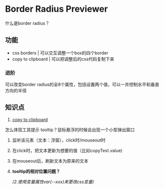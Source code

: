# Border Radius Previewer
什么是border radius？

## 功能
- css borders | 可以交互调整一个box的四个border
- copy to clipboard | 可以把调整后的css代码复制下来

### 进阶
可以改变border radius的全8个属性，包括设置两个值，可以一并控制水平和垂直方向的半径

## 知识点
1. [copy to clipboard](https://www.w3schools.com/howto/howto_js_copy_clipboard.asp)

怎么体现工具提示 tooltip？鼠标悬浮的时候会出现一个小型弹出窗口
1. 监听该元素（文本：浮窗），click时/mouseout时
2. 在click时，把文本更新为想要的值（比如copyText.value)
3. 在mouseout后，刷新文本为原来的文本
4. **tooltip的相对位置问题？**

    /*2.使用变量属性var(--xxx)来更改css变量*/